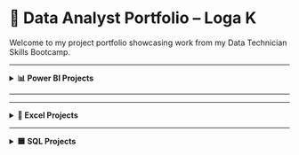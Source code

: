 # 📁 Data Analyst Portfolio – Loga K

Welcome to my project portfolio showcasing work from my Data Technician Skills Bootcamp.

---

<details>
<summary><strong>📊 Power BI Projects</strong></summary>

### 🔹 Sales Dashboard
- Created interactive visuals for regional sales.
- Used slicers, cards, and bar charts to track KPIs.
- Published and shared on Power BI Service.

🔗 [Sales Dashboard](https://github.com/yourusername/project-link](https://github.com/logambigaik/Sales-Dashboard-using-PowerBI)

🔗 [Adventure works](https://github.com/logambigaik/Adventureworks-Sales-Analysis-using-Power-BI)


</details>

---
---
<details>
<summary><strong>📗 Excel Projects</strong></summary>

### 🔹 Retail Sales Analysis
- Used `SUM`, `AVERAGE`, and filter functions.
- Analyzed sales by age group and commission trends.
- Cleaned data using Excel table formatting.

🔗 [Download Excel File](https://github.com/yourusername/project-link)

</details>

---

<details>
<summary><strong>🟦 SQL Projects</strong></summary>

### 🔹 Customer Segmentation Query
- Wrote SQL queries to group customer behavior.
- Used `JOIN`, `GROUP BY`, and `ORDER BY` clauses.
- Exported results for visualization.

🔗 [NorthWind Database](https://github.com/logambigaik/Northwind-Database-SQL-Analysis)

🔗 [World Database](https://github.com/logambigaik/World-database-SQL-Analysis)

🔗 [SQLBOLT Lesson](https://github.com/logambigaik/SQL-Practice-sqlbolt)


</details>
